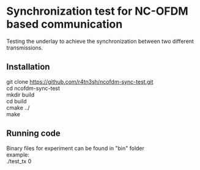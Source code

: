 # Synchronization test for NC-OFDM based communication

Testing the underlay to achieve the synchronization between two different transmissions.

## Installation
git clone https://github.com/r4tn3sh/ncofdm-sync-test.git  
cd ncofdm-sync-test  
mkdir build  
cd build  
cmake ../  
make  

## Running code
Binary files for experiment can be found in "bin" folder  
example:  
./test_tx 0
